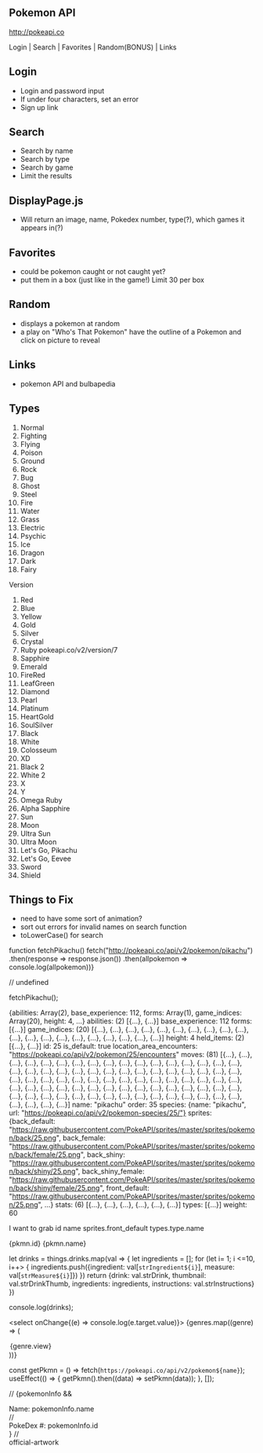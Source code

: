 ## Pokemon API

http://pokeapi.co

Login | Search | Favorites | Random(BONUS) | Links

## Login

- Login and password input
- If under four characters, set an error
- Sign up link

## Search

- Search by name
- Search by type
- Search by game
- Limit the results

## DisplayPage.js

- Will return an image, name, Pokedex number, type(?), which games it appears in(?)

## Favorites

- could be pokemon caught or not caught yet?
- put them in a box (just like in the game!) Limit 30 per box

## Random

- displays a pokemon at random
- a play on "Who's That Pokemon" have the outline of a
  Pokemon and click on picture to reveal

## Links

- pokemon API and bulbapedia

## Types

1. Normal
2. Fighting
3. Flying
4. Poison
5. Ground
6. Rock
7. Bug
8. Ghost
9. Steel
10. Fire
11. Water
12. Grass
13. Electric
14. Psychic
15. Ice
16. Dragon
17. Dark
18. Fairy

Version

1. Red
2. Blue
3. Yellow
4. Gold
5. Silver
6. Crystal
7. Ruby pokeapi.co/v2/version/7
8. Sapphire
9. Emerald
10. FireRed
11. LeafGreen
12. Diamond
13. Pearl
14. Platinum
15. HeartGold
16. SoulSilver
17. Black
18. White
19. Colosseum
20. XD
21. Black 2
22. White 2
23. X
24. Y
25. Omega Ruby
26. Alpha Sapphire
27. Sun
28. Moon
29. Ultra Sun
30. Ultra Moon
31. Let's Go, Pikachu
32. Let's Go, Eevee
33. Sword
34. Shield

## Things to Fix

- need to have some sort of animation?
- sort out errors for invalid names on search function
- toLowerCase() for search

function fetchPikachu()
fetch("http://pokeapi.co/api/v2/pokemon/pikachu")
.then(response => response.json())
.then(allpokemon => console.log(allpokemon))}

// undefined

fetchPikachu();

{abilities: Array(2), base_experience: 112, forms: Array(1), game_indices: Array(20), height: 4, …}
abilities: (2) [{…}, {…}]
base_experience: 112
forms: [{…}]
game_indices: (20) [{…}, {…}, {…}, {…}, {…}, {…}, {…}, {…}, {…}, {…}, {…}, {…}, {…}, {…}, {…}, {…}, {…}, {…}, {…}, {…}]
height: 4
held_items: (2) [{…}, {…}]
id: 25
is_default: true
location_area_encounters: "https://pokeapi.co/api/v2/pokemon/25/encounters"
moves: (81) [{…}, {…}, {…}, {…}, {…}, {…}, {…}, {…}, {…}, {…}, {…}, {…}, {…}, {…}, {…}, {…}, {…}, {…}, {…}, {…}, {…}, {…}, {…}, {…}, {…}, {…}, {…}, {…}, {…}, {…}, {…}, {…}, {…}, {…}, {…}, {…}, {…}, {…}, {…}, {…}, {…}, {…}, {…}, {…}, {…}, {…}, {…}, {…}, {…}, {…}, {…}, {…}, {…}, {…}, {…}, {…}, {…}, {…}, {…}, {…}, {…}, {…}, {…}, {…}, {…}, {…}, {…}, {…}, {…}, {…}, {…}, {…}, {…}, {…}, {…}, {…}, {…}, {…}, {…}, {…}, {…}]
name: "pikachu"
order: 35
species: {name: "pikachu", url: "https://pokeapi.co/api/v2/pokemon-species/25/"}
sprites: {back_default: "https://raw.githubusercontent.com/PokeAPI/sprites/master/sprites/pokemon/back/25.png", back_female: "https://raw.githubusercontent.com/PokeAPI/sprites/master/sprites/pokemon/back/female/25.png", back_shiny: "https://raw.githubusercontent.com/PokeAPI/sprites/master/sprites/pokemon/back/shiny/25.png", back_shiny_female: "https://raw.githubusercontent.com/PokeAPI/sprites/master/sprites/pokemon/back/shiny/female/25.png", front_default: "https://raw.githubusercontent.com/PokeAPI/sprites/master/sprites/pokemon/25.png", …}
stats: (6) [{…}, {…}, {…}, {…}, {…}, {…}]
types: [{…}]
weight: 60

I want to grab
id
name
sprites.front_default
types.type.name

{pkmn.id} {pkmn.name}

let drinks = things.drinks.map(val => {
let ingredients = [];
for (let i= 1; i <=10, i++> {
ingredients.push({ingredient: val[`strIngredient${i}`], measure: val[`strMeasure${i}`]})
})
return {drink: val.strDrink, thumbnail: val.strDrinkThumb, ingredients: ingredients, instructions: val.strInstructions}
})

console.log(drinks);

<select onChange{(e) => console.log(e.target.value)}>
{genres.map((genre) => (

  <option key={genre.value} value={genre.value}>
  {genre.view}
  </option>
))}
</select>

const getPkmn = () => fetch(`https://pokeapi.co/api/v2/pokemon${name}`);
useEffect(() => {
getPkmn().then((data) => setPkmn(data));
}, []);

// {pokemonInfo && <div>Name: pokemonInfo.name</div>
// <div>PokeDex #: pokemonInfo.id</div>}
// <div>official-artwork</div>
